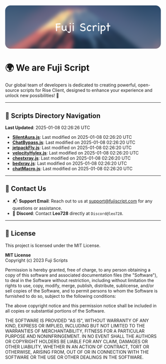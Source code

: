 ![Banner](.github/b.webp)

# 🌍 **We are Fuji Script**

Our global team of developers is dedicated to creating powerful, open-source scripts for Rise Client, designed to enhance your experience and unlock new possibilities! 🌟

---
<!-- SCRIPTS_NAVIGATION_START -->
## 📂 **Scripts Directory Navigation**

**Last Updated**: 2025-01-08 02:26:26 UTC

- **[SilentAura.js](scripts/SilentAura.js)**: Last modified on 2025-01-08 02:26:20 UTC
- **[ChatBypass.js](scripts/ChatBypass.js)**: Last modified on 2025-01-08 02:26:20 UTC
- **[jetpackFly.js](scripts/jetpackFly.js)**: Last modified on 2025-01-08 02:26:20 UTC
- **[velocityHylex.js](scripts/velocityHylex.js)**: Last modified on 2025-01-08 02:26:20 UTC
- **[chestxray.js](scripts/chestxray.js)**: Last modified on 2025-01-08 02:26:20 UTC
- **[bedxray.js](scripts/bedxray.js)**: Last modified on 2025-01-08 02:26:20 UTC
- **[chatMacro.js](scripts/chatMacro.js)**: Last modified on 2025-01-08 02:26:20 UTC

<!-- SCRIPTS_NAVIGATION_END -->

---

## 💬 **Contact Us**  
- 📬 **Support Email**: Reach out to us at [support@fujiscript.com](mailto:support@fujiscript.com) for any questions or assistance.  
- 💬 **Discord**: Contact **Leo728** directly at `Discord@leo728`.

---

## 📜 **License**

This project is licensed under the MIT License.  

**MIT License**  
Copyright (c) 2023 Fuji Scripts  

Permission is hereby granted, free of charge, to any person obtaining a copy of this software and associated documentation files (the "Software"), to deal in the Software without restriction, including without limitation the rights to use, copy, modify, merge, publish, distribute, sublicense, and/or sell copies of the Software, and to permit persons to whom the Software is furnished to do so, subject to the following conditions:  

The above copyright notice and this permission notice shall be included in all copies or substantial portions of the Software.  

THE SOFTWARE IS PROVIDED "AS IS", WITHOUT WARRANTY OF ANY KIND, EXPRESS OR IMPLIED, INCLUDING BUT NOT LIMITED TO THE WARRANTIES OF MERCHANTABILITY, FITNESS FOR A PARTICULAR PURPOSE AND NONINFRINGEMENT. IN NO EVENT SHALL THE AUTHORS OR COPYRIGHT HOLDERS BE LIABLE FOR ANY CLAIM, DAMAGES OR OTHER LIABILITY, WHETHER IN AN ACTION OF CONTRACT, TORT OR OTHERWISE, ARISING FROM, OUT OF OR IN CONNECTION WITH THE SOFTWARE OR THE USE OR OTHER DEALINGS IN THE SOFTWARE.  
